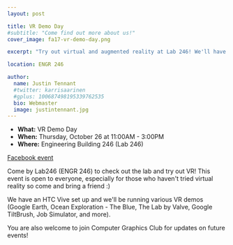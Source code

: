 ```yaml
---
layout: post

title: VR Demo Day
#subtitle: "Come find out more about us!"
cover_image: fa17-vr-demo-day.png

excerpt: "Try out virtual and augmented reality at Lab 246! We'll have demos running of ocean & space exploration, painting in VR, Google Earth, and nearly 100 more games to try out!"

location: ENGR 246

author:
  name: Justin Tennant
  #twitter: karrisaarinen
  #gplus: 100687498195339762535
  bio: Webmaster
  image: justintennant.jpg
---
```


- **What:** VR Demo Day
- **When:**  Thursday, October 26 at 11:00AM - 3:00PM
- **Where:** Engineering Building 246 (Lab 246)

[Facebook event](https://www.facebook.com/events/1973479542892763/)

Come by Lab246 (ENGR 246) to check out the lab and try out VR! This event is open to everyone, especially for those who haven't tried virtual reality so come and bring a friend :)

We have an HTC Vive set up and we'll be running various VR demos (Google Earth, Ocean Exploration - The Blue, The Lab by Valve, Google TiltBrush, Job Simulator, and more).

You are also welcome to join Computer Graphics Club for updates on future events!
